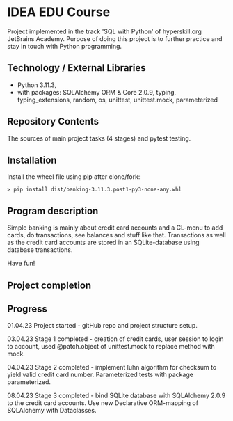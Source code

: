 # IDEA EDU Course

Project implemented in the track 'SQL with Python' of hyperskill.org JetBrains Academy. Purpose of doing this
project is to further practice and stay in touch with Python programming.

## Technology / External Libraries

- Python 3.11.3,
- with packages: SQLAlchemy ORM & Core 2.0.9, typing, typing_extensions, random, os, unittest, unittest.mock, parameterized

## Repository Contents

The sources of main project tasks (4 stages) and pytest testing.

## Installation

Install the wheel file using pip after clone/fork:

    > pip install dist/banking-3.11.3.post1-py3-none-any.whl

## Program description

Simple banking is mainly about credit card accounts and a CL-menu to add cards, do transactions, see balances and
stuff like that. Transactions as well as the credit card accounts are stored in an SQLite-database using database
transactions.

Have fun!

## Project completion

[//]: # (Project was completed on 26.02.23)

## Progress

01.04.23 Project started - gitHub repo and project structure setup.

03.04.23 Stage 1 completed - creation of credit cards, user session to login to account, used @patch.object of
unittest.mock to replace method with mock.

04.04.23 Stage 2 completed - implement luhn algorithm for checksum to yield valid credit card number. Parameterized
tests with package parameterized.

08.04.23 Stage 3 completed - bind SQLite database with SQLAlchemy 2.0.9 to the credit card accounts. Use new Declarative
ORM-mapping of SQLAlchemy with Dataclasses.

